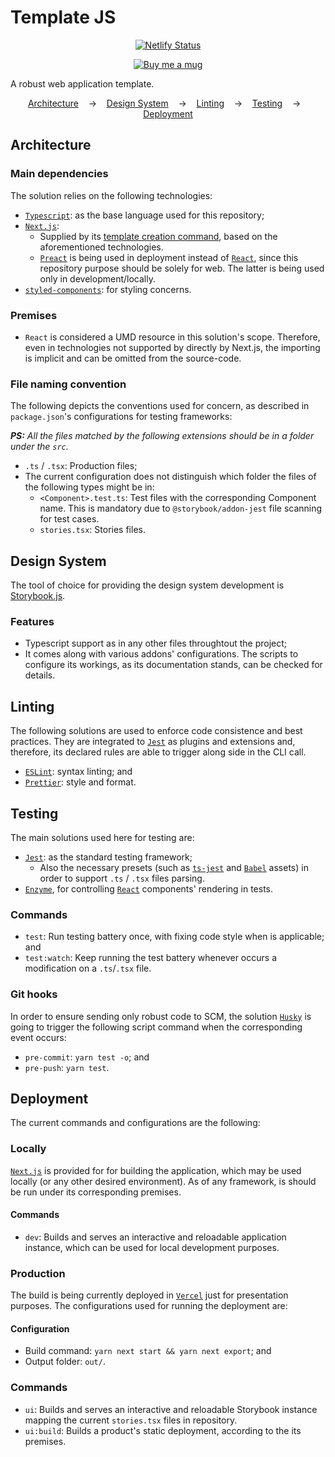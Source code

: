 # Template JS

<p align="center">
    <a
      href="https://github.com/dhsrocha/template-js/actions">
      <img
        src="https://github.com/dhsrocha/template-js/workflows/template-CI/badge.svg"
        alt="Netlify Status"
        title="netlify-status"/>
    </a>
</p>

<p align="center">
    <a
      href="https://www.paypal.com/cgi-bin/webscr?cmd=_donations&business=ET7CGUSGVJGWG&currency_code=USD&source=url">
      <img
        src="https://img.shields.io/badge/Donate-PayPal-green.svg"
        alt="Buy me a mug"
        title="donate-paypal"/>
    </a>
</p>

A robust web application template.

<p align="center">
  <a href="#architecture">Architecture</a>
  &nbsp;&nbsp;&nbsp;->&nbsp;&nbsp;&nbsp;
  <a href="#design-system">Design System</a>
  &nbsp;&nbsp;&nbsp;->&nbsp;&nbsp;&nbsp;
  <a href="#linting">Linting</a>
  &nbsp;&nbsp;&nbsp;->&nbsp;&nbsp;&nbsp;
  <a href="#testing">Testing</a>
  &nbsp;&nbsp;&nbsp;->&nbsp;&nbsp;&nbsp;
  <a href="#deployment">Deployment</a>
</p>

## Architecture

### Main dependencies

The solution relies on the following technologies:

* [`Typescript`](https://www.typescriptlang.org): as the base language used for this repository;
* [`Next.js`](https://github.com/zeit/next.js):
  * Supplied by its [template creation command](https://github.com/zeit/next.js/tree/canary/examples/with-typescript), based on the aforementioned technologies.
  * [`Preact`](https://preactjs.com) is being used in deployment instead of [`React`](https://reactjs.org), since this repository purpose should be solely for web. The latter is being used only in development/locally.
* [`styled-components`](https://styled-components.com): for styling concerns.

### Premises

* `React` is considered a UMD resource in this solution's scope. Therefore, even in technologies not supported by directly by Next.js, the importing is implicit and can be omitted from the source-code.

### File naming convention

The following depicts the conventions used for concern, as described in `package.json`'s configurations for testing frameworks:

_**PS:** All the files matched by the following extensions should be in a folder under the `src`._

* `.ts` / `.tsx`: Production files;
* The current configuration does not distinguish which folder the files of the following types might be in:
  * `<Component>.test.ts`: Test files with the corresponding Component name. This is mandatory due to `@storybook/addon-jest` file scanning for test cases.
  * `stories.tsx`: Stories files.

## Design System

The tool of choice for providing the design system development is [Storybook.js](https://storybook.js.org).

### Features

* Typescript support as in any other files throughtout the project;
* It comes along with various addons' configurations. The scripts to configure its workings, as its documentation stands, can be checked for details.

## Linting

The following solutions are used to enforce code consistence and best practices. They are integrated to [`Jest`](https://jestjs.io) as plugins and extensions and, therefore, its declared rules are able to trigger along side in the CLI call.

* [`ESLint`](https://eslint.org): syntax linting; and
* [`Prettier`](https://prettier.io): style and format.

## Testing

The main solutions used here for testing are:

* [`Jest`](https://jestjs.io): as the standard testing framework;
  * Also the necessary presets (such as [`ts-jest`](https://kulshekhar.github.io/ts-jest) and [`Babel`](https://babeljs.io) assets) in order to support `.ts` / `.tsx` files parsing.
* [`Enzyme`](https://enzymejs.github.io/enzyme), for controlling [`React`](https://reactjs.org) components' rendering in tests.

### Commands

* `test`: Run testing battery once, with fixing code style when is applicable; and
* `test:watch`: Keep running the test battery whenever occurs a modification on a `.ts`/`.tsx` file.

### Git hooks

In order to ensure sending only robust code to SCM, the solution [`Husky`](https://github.com/dhsrocha/typicode/husky) is going to trigger the following script command when the corresponding event occurs:

* `pre-commit`: `yarn test -o`; and
* `pre-push`: `yarn test`.

## Deployment

The current commands and configurations are the following:

### Locally

[`Next.js`](https://github.com/zeit/next.js) is provided for for building the application, which may be used locally (or any other desired environment). As of any framework, is should be run under its corresponding premises.

#### Commands

* `dev`: Builds and serves an interactive and reloadable application instance, which can be used for local development purposes.

### Production

The build is being currently deployed in [`Vercel`](https://now.sh) just for presentation purposes. The configurations used for running the deployment are:

#### Configuration

* Build command: `yarn next start && yarn next export`; and
* Output folder: `out/`.

### Commands

* `ui`: Builds and serves an interactive and reloadable Storybook instance mapping the current `stories.tsx` files in repository.
* `ui:build`: Builds a product's static deployment, according to the its premises.
